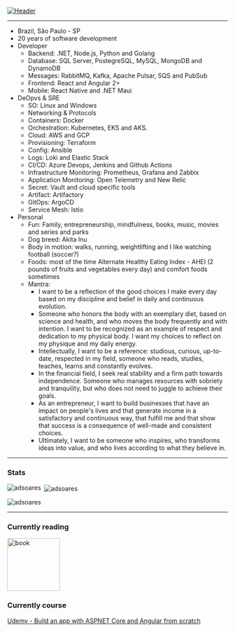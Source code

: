 [![Header]([https://raw.githubusercontent.com/AdSoares/AdSoares/main/github_header.png](https://community.aws/_next/image?url=https%3A%2F%2Fcommunity.aws%2Fraw-post-images%2Fconcepts%2Fdevops-essentials%2Fimages%2Fdevops_loop.jpeg%3FimgSize%3D1600x960&w=1920&q=75) "Header")](https://github.com/AdSoares)

---

* Brazil, São Paulo - SP
* 20 years of software development
* Developer
  - Backend: .NET, Node.js, Python and Golang
  - Database: SQL Server, PostegreSQL, MySQL, MongoDB and DynamoDB
  - Messages: RabbitMQ, Kafka, Apache Pulsar, SQS and PubSub
  - Frontend: React and Angular 2+
  - Mobile: React Native and .NET Maui
* DeOpvs & SRE
  - SO: Linux and Windows
  - Networking & Protocols
  - Containers: Docker
  - Orchestration: Kubernetes, EKS and AKS.
  - Cloud: AWS and GCP
  - Provisioning: Terraform
  - Config: Ansible
  - Logs: Loki and Elastic Stack
  - CI/CD: Azure Devops, Jenkins and Github Actions
  - Infrastructure Monitoring: Prometheus, Grafana and Zabbix
  - Application Monitoring: Open Telemetry and New Relic
  - Secret: Vault and cloud specific tools
  - Artifact: Artifactory
  - GitOps: ArgoCD
  - Service Mesh: Istio
* Personal
  - Fun: Family, entrepreneurship, mindfulness, books, music, movies and series and parks
  - Dog breed: Akita Inu
  - Body in motion: walks, running, weightlifting and I like watching football (soccer?)
  - Foods: most of the time Alternate Healthy Eating Index - AHEI (2 pounds of fruits and vegetables every day) and comfort foods sometimes
  - Mantra:
    - I want to be a reflection of the good choices I make every day based on my discipline and belief in daily and continuous evolution.
    - Someone who honors the body with an exemplary diet, based on science and health, and who moves the body frequently and with intention. I want to be recognized as an example of respect and dedication to my physical body. I want my choices to reflect on my physique and my daily energy.
    - Intellectually, I want to be a reference: studious, curious, up-to-date, respected in my field, someone who reads, studies, teaches, learns and constantly evolves.
    - In the financial field, I seek real stability and a firm path towards independence. Someone who manages resources with sobriety and tranquility, but who does not need to juggle to achieve their goals.
    - As an entrepreneur, I want to build businesses that have an impact on people's lives and that generate income in a satisfactory and continuous way, that fulfill me and that show that success is a consequence of well-made and consistent choices.
    - Ultimately, I want to be someone who inspires, who transforms ideas into value, and who lives according to what they believe in.

---

<h3>Stats</h3>

<p><img align="left" src="https://github-readme-stats.vercel.app/api/top-langs?username=adsoares&show_icons=true&locale=en&layout=compact" alt="adsoares" /></p>

<p>&nbsp;<img align="center" src="https://github-readme-stats.vercel.app/api?username=adsoares&show_icons=true&locale=en" alt="adsoares" /></p>

<p><img align="center" src="https://github-readme-streak-stats.herokuapp.com/?user=adsoares&" alt="adsoares" /></p>

---

<h3>Currently reading</h3>

<p align="left">
  <a href="https://www.amazon.com.br/Clean-Architecture-Craftsmans-Software-Structure/dp/0134494164/ref=asc_df_0134494164/" target="_blank"> <img src="https://images-na.ssl-images-amazon.com/images/I/41TPrNDI50L._SX387_BO1,204,203,200_.jpg" alt="book" width="120"/> </a>
</p>

<h3>Currently course</h3>

<p align="left">
  <a href="https://www.udemy.com/share/101Wh2B0Eec1lQQXo=/" target="_blank"> Udemy - Build an app with ASPNET Core and Angular from scratch  </a>
</p>

